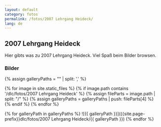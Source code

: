 ```yaml
---
layout: default
category: fotos
permalink: /fotos/2007 Lehrgang Heideck/
lang: de
---
```


## 2007 Lehrgang Heideck

Hier gibts was zu 2007 Lehrgang Heideck. Viel Spaß beim Bilder browsen.

### Bilder
{% assign galleryPaths = "" | split: ',' %}

{% for image in site.static_files %}
{% if image.path contains '/dlc/fotos/2007 Lehrgang Heideck' %}
        {% assign fileParts = image.path | split: "/" %}
        {% assign galleryPaths = galleryPaths | push: fileParts[4] %}
{% endif %}
{% endfor %}

{% for galleryPath in galleryPaths %}
![{{ galleryPath }}]({{site.page-prefix}}dlc/fotos/2007 Lehrgang Heideck/{{ galleryPath }})
{% endfor %}
